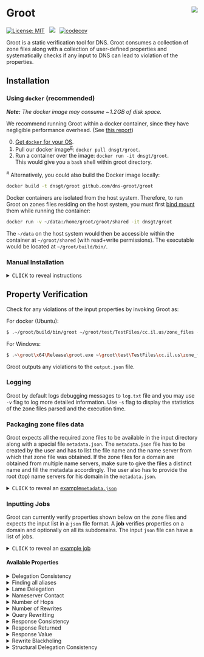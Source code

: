 Groot
<a href="https://microbadger.com/images/sivakesava/groot"><img align="right" src="https://img.shields.io/microbadger/image-size/sivakesava/groot.svg?style=flat&label=docker"></img></a>
==========
<!---
[![](https://img.shields.io/docker/cloud/build/sivakesava/groot.svg?logo=docker&style=popout&label=Docker+Image)][docker-hub]
[![](https://github.com/dns-groot/groot/workflows/Docker%20Image%20CI/badge.svg?logo=docker&style=popout&label=Docker+Image)](https://github.com/dns-groot/groot/actions?query=workflow%3A%22Docker+Image+CI%22)
-->
[![License: MIT](https://img.shields.io/badge/License-MIT-blue.svg?style=popout)](https://opensource.org/licenses/MIT)
&nbsp;
[![](https://img.shields.io/github/workflow/status/dns-groot/groot/Codecov%20and%20Docker%20Image%20CI/master?logo=docker&style=popout&label=Docker+Image)](https://github.com/dns-groot/groot/actions?query=workflow%3A%22Codecov+and+Docker+Image+CI%22)
&nbsp;
[![codecov](https://codecov.io/gh/dns-groot/groot/branch/master/graph/badge.svg?style=popout)](https://codecov.io/gh/dns-groot/groot)


Groot is a static verification tool for DNS. Groot consumes a collection of zone files along with a collection of user-defined properties and systematically checks if any input to DNS can lead to violation of the properties.

## Installation

### Using `docker` (recommended)

_**Note:** The docker image may consume  ~&hairsp;1.2&hairsp;GB of disk space._

We recommend running Groot within a docker container,
since they have negligible performance overhead.
(See [this report](http://domino.research.ibm.com/library/cyberdig.nsf/papers/0929052195DD819C85257D2300681E7B/$File/rc25482.pdf))

0. [Get `docker` for your OS](https://docs.docker.com/install).
1. Pull our docker image<sup>[#](#note_1)</sup>: `docker pull dnsgt/groot`.
2. Run a container over the image: `docker run -it dnsgt/groot`.<br>
   This would give you a `bash` shell within groot directory.

<a name="note_1"><sup>#</sup></a> Alternatively, you could also build the Docker image locally:

```bash
docker build -t dnsgt/groot github.com/dns-groot/groot
```
Docker containers are isolated from the host system.
Therefore, to run Groot on zones files residing on the host system,
you must first [bind mount] them while running the container:

```bash
docker run -v ~/data:/home/groot/groot/shared -it dnsgt/groot
```

The `~/data` on the host system would then be accessible within the container at `~/groot/shared` (with read+write permissions). The executable would be located at `~/groot/build/bin/`.

### Manual Installation

<details>

<summary><kbd>CLICK</kbd> to reveal instructions</summary>

#### Installation for Windows
1. Install [`vcpkg`](https://docs.microsoft.com/en-us/cpp/build/vcpkg?view=vs-2019) package manager to install dependecies. 
2. Install the C++ libraries (64 bit versions) using:
    - .\vcpkg.exe install boost-serialization:x64-windows boost-flyweight:x64-windows boost-dynamic-bitset:x64-windows boost-graph:x64-windows  docopt:x64-windows nlohmann-json:x64-windows spdlog:x64-windows
    - .\vcpkg.exe integrate install 
3. Clone the repository (with  `--recurse-submodules`) and open the solution (groot.sln) using Visual studio. Set the platform to x64 and mode to Release.
4. Configure the project properties to use ISO C++17 Standard (std:c++17) for C++ language standard.
5. Build the project using visual studio to generate the executable. The executable would be located at `~\groot\x64\Release\`.

#### Installation for Ubuntu 18.04 or later
1. Follow the instructions mentioned in the `DockerFile` to natively install in Ubuntu 18.04 or later.
2. The executable would be located at `~/groot/build/bin/`.

</details>

## Property Verification
Check for any violations of the input properties by invoking Groot as:

For docker (Ubuntu):
```bash
$ .~/groot/build/bin/groot ~/groot/test/TestFiles/cc.il.us/zone_files --jobs=~/groot/test/TestFiles/cc.il.us/jobs.json --output=output.json
```
For Windows:
```bash
$ .~\groot\x64\Release\groot.exe ~\groot\test\TestFiles\cc.il.us\zone_files --jobs=~\groot\test\TestFiles\cc.il.us\jobs.json --output=output.json
```
Groot outputs any violations to the `output.json` file. 

### Logging
Groot by default logs debugging messages to `log.txt` file and you may use `-v` flag to log more detailed information. Use `-s` flag to display the statistics of the zone files parsed and the execution time.

### Packaging zone files data
Groot expects all the required zone files to be available in the input directory along with a special file `metadata.json`. The `metadata.json` file has to be created by the user and has to list the file name and the name server from which that zone file was obtained. If the zone files for a domain are obtained from multiple name servers, make sure to give the files a distinct name and fill the metadata accordingly. The user also has to provide the root (top) name servers for his domain in the `metadata.json`. 

<details>

<summary><kbd>CLICK</kbd> to reveal an <a href="https://github.com/dns-groot/groot/blob/master/test/TestFiles/cc.il.us/zone_files/metadata.json">example<code>metadata.json</code></a></summary>

```json5
{  
  "TopNameServers" : ["us.illinois.net."],  //List of top name servers as strings
  "ZoneFiles" : [
      {
         "FileName": "cc.il.us..txt", //cc.il.us. zone file from us.illinois.net. name server
         "NameServer": "us.illinois.net."
      },
      {
         "FileName": "richland.cc.il.us..txt", //richland.cc.il.us. zone file from ns1.richland.cc.il.us. name server
         "NameServer": "ns1.richland.cc.il.us.",
         "Origin": "richland.cc.il.us." // optional field to indicate the origin of the input zone file.
      },
      {
         "FileName": "child.richland.cc.il.us..txt", //child.richland.cc.il.us. zone file from ns1.child.richland.cc.il.us. name server
         "NameServer": "ns1.child.richland.cc.il.us."
      },
      {
         "FileName": "child.richland.cc.il.us.-2.txt", //child.richland.cc.il.us. zone file from ns2.child.richland.cc.il.us. name server 
         "NameServer": "ns2.child.richland.cc.il.us." //for same domain (child.richland.cc.il.us.) as the last one but from a different name server
      }
  ]
}
```
</details>

### Inputting Jobs
Groot can currently verify properties shown below on the zone files and expects the input list in a `json` file format. A **job** verifies properties on a domain and optionally on all its subdomains. The input `json` file can have a list of jobs.

<details>
<summary><kbd>CLICK</kbd> to reveal an <a href="https://github.com/dns-groot/groot/blob/master/test/TestFiles/cc.il.us/jobs.json">example job</a></summary>

```json5
{
   "Domain": "cc.il.us." // Name of the domain to check
   "SubDomain": true, //Whether to check the properties on all the subdomains also
   "Properties":[ 
      {
         "PropertyName": "QueryRewrite",
         "Value": ["illinois.net." , "cc.il.us."]
      },
      {
         "PropertyName": "Rewrites",
         "Value": 1
      },
      {
         "PropertyName": "RewriteBlackholing"
      }
   ]
}
```
</details>

#### Available Properties
<details>
<summary>Delegation Consistency</summary>
   
The parent and child zone files should have the same set of _NS_ and glue _A_ records for delegation.
Input `json` format:
```json5
      {
         "PropertyName": "DelegationConsistency"
      }
```
</details>

<details>
<summary>Finding all aliases</summary>
Lists all the input query names (aliases) that are eventually rewritten to one of the canonical names.   

Input `json` format:
```json5
      {
         "PropertyName": "AllAliases",
         "Value": ["gw1.richland.cc.il.us."] //List of canonical names
      }
```
</details>

<details>
<summary>Lame Delegation</summary>
   
A name server that is authoritative for a zone should provide authoritative answers, otherwise it is a lame delegation.
Input `json` format:
```json5
      {
         "PropertyName": "LameDelegation"
      }
```
</details>

<details>
<summary>Nameserver Contact</summary>
   
The query should not contact any name server that is not a subdomain of the allowed set of domains for any execution in the DNS.
Input `json` format:
```json5
      {
         "PropertyName": "NameserverContact",
         "Value": ["edu.", "net.", "cc.il.us."] //List of allowed domain suffixes
      }
```
</details>

<details>
<summary>Number of Hops</summary>
   
The query should not go through more than _X_ number of hops for any execution in the DNS.
Input `json` format:
```json5
      {
         "PropertyName": "Hops",
         "Value": 2
      }
```
</details>

<details>
<summary>Number of Rewrites</summary>
   
The query should not be rewritten more than _X_ number of time for any execution in the DNS.
Input `json` format:
```json5
      {
         "PropertyName": "Rewrites",
         "Value": 3
      }
```
</details>

<details>
<summary>Query Rewritting</summary>
   
The query should not be rewritten to any domain that is not a subdomain of the allowed set of domains for any execution in the DNS.
Input `json` format:
```json5
      {
         "PropertyName": "QueryRewrite",
         "Value": ["illinois.net." , "cc.il.us."] //List of allowed domain suffixes
      }
```
</details>

<details>
<summary>Response Consistency</summary>
Different executions in DNS that might happen due to multiple name servers should result in the same answers.
   
Input `json` format:
```json5
      {
         "PropertyName": "ResponseConsistency"
         "Types": ["A", "MX"] //Checks the consistency for only these types
      }
```
</details>

<details>
<summary>Response Returned</summary>
Different executions in DNS that might happen due to multiple name servers should result in some non-empty response.
   
Input `json` format:
```json5
      {
         "PropertyName": "ResponseReturned"
         "Types": ["CNAME", "A"] //Checks that some non-empty response is returned for these types
      }
```
</details>

<details>
<summary>Response Value</summary>
Every execution in DNS should return an answer that matches the user input answer.

Input `json` format:
```json5
      {
         "PropertyName": "ResponseValue"
         "Types": ["A"],
         "Value": ["64.107.104.4"] //The expected response
         
      }
```
</details>

<details>
<summary>Rewrite Blackholing</summary>
   
If the query is rewritten for any execution in the DNS, then the new query's domain name should have at least one resource record.

Input `json` format:
```json5
      {
         "PropertyName": "RewriteBlackholing"
      }
```
</details>

<details>
<summary>Structural Delegation Consistency</summary>
   
The parent and child zone files should have the same set of _NS_ and glue _A_ records for delegation irrespective of whether the name server hosting the child zone is reachable from the top name servers. 

Input `json` format:
```json5
      {
         "PropertyName": "StructuralDelegationConsistency"
      }
```
</details>

<!-- Groot, by default, checks for cyclic zone dependency and other loops while verifying any of the above properties.  -->

[docker-hub]:         https://hub.docker.com/r/sivakesava/groot
[bind mount]:         https://docs.docker.com/storage/bind-mounts
